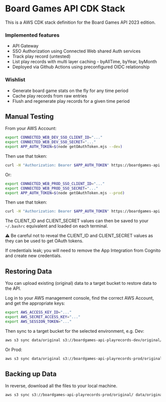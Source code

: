 # Board Games API CDK Stack

This is a AWS CDK stack definition for the Board Games API 2023 edition.

### Implemented features
- API Gateway
- SSO Authorization using Connected Web shared Auth services
- Track play record (untested)
- List play records with multi layer caching - byAllTime, byYear, byMonth
- Deployed via Github Actions using preconfigured OIDC relationship

### Wishlist
- Generate board game stats on the fly for any time period
- Cache play records from raw entries
- Flush and regenerate play records for a given time period

## Manual Testing

From your AWS Account:

```sh
export CONNECTED_WEB_DEV_SSO_CLIENT_ID="..."
export CONNECTED_WEB_DEV_SSO_SECRET="..."
export APP_AUTH_TOKEN=$(node getOAuthToken.mjs --dev)
```

Then use that token:

```sh
curl -H "Authorization: Bearer $APP_AUTH_TOKEN" https://boardgames-api.dev.connected-web.services/status
```

Or:

```sh
export CONNECTED_WEB_PROD_SSO_CLIENT_ID="..."
export CONNECTED_WEB_PROD_SSO_SECRET="..."
export APP_AUTH_TOKEN=$(node getOAuthToken.mjs --prod)
```

Then use that token:

```sh
curl -H "Authorization: Bearer $APP_AUTH_TOKEN" https://boardgames-api.prod.connected-web.services/status
```

The CLIENT_ID and CLIENT_SECRET values can then be saved to your `~/.bashrc` equivalent and loaded on each terminal.

⚠️ Be careful not to reveal the CLIENT_ID and CLIENT_SECRET values as they can be used to get OAuth tokens.

If credentials leak; you will need to remove the App Integration from Cognito and create new credentials.

## Restoring Data

You can upload existing (original) data to a target bucket to restore data to the API.

Log in to your AWS management console, find the correct AWS Account, and get the appropriate keys:

```sh
export AWS_ACCESS_KEY_ID="..."
export AWS_SECRET_ACCESS_KEY="..."
export AWS_SESSION_TOKEN="..."
```

Then sync to a target bucket for the selected environment, e.g. Dev:

```sh
aws s3 sync data/original s3://boardgames-api-playrecords-dev/original/
```

Or Prod:

```sh
aws s3 sync data/original s3://boardgames-api-playrecords-prod/original/
```

## Backing up Data

In reverse, download all the files to your local machine. 

```sh
aws s3 sync s3://boardgames-api-playrecords-prod/original/ data/original
```
